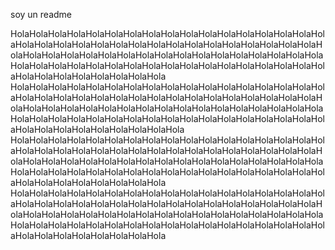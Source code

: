 soy un readme




HolaHolaHolaHolaHolaHolaHolaHolaHolaHolaHolaHolaHolaHolaHolaHolaHolaHolaHolaHolaHolaHolaHolaHolaHolaHolaHolaHolaHolaHolaHolaHolaHolaHolaHolaHolaHolaHolaHolaHolaHolaHolaHolaHolaHolaHolaHolaHolaHolaHolaHolaHolaHolaHolaHolaHolaHolaHolaHolaHolaHolaHolaHolaHolaHolaHolaHolaHolaHolaHolaHolaHolaHolaHolaHola
HolaHolaHolaHolaHolaHolaHolaHolaHolaHolaHolaHolaHolaHolaHolaHolaHolaHolaHolaHolaHolaHolaHolaHolaHolaHolaHolaHolaHolaHolaHolaHolaHolaHolaHolaHolaHolaHolaHolaHolaHolaHolaHolaHolaHolaHolaHolaHolaHolaHolaHolaHolaHolaHolaHolaHolaHolaHolaHolaHolaHolaHolaHolaHolaHolaHolaHolaHolaHolaHolaHolaHolaHolaHolaHolaHola
HolaHolaHolaHolaHolaHolaHolaHolaHolaHolaHolaHolaHolaHolaHolaHolaHolaHolaHolaHolaHolaHolaHolaHolaHolaHolaHolaHolaHolaHolaHolaHolaHolaHolaHolaHolaHolaHolaHolaHolaHolaHolaHolaHolaHolaHolaHolaHolaHolaHolaHolaHolaHolaHolaHolaHolaHolaHolaHolaHolaHolaHolaHolaHolaHolaHolaHolaHolaHolaHolaHolaHolaHolaHolaHola
HolaHolaHolaHolaHolaHolaHolaHolaHolaHolaHolaHolaHolaHolaHolaHolaHolaHolaHolaHolaHolaHolaHolaHolaHolaHolaHolaHolaHolaHolaHolaHolaHolaHolaHolaHolaHolaHolaHolaHolaHolaHolaHolaHolaHolaHolaHolaHolaHolaHolaHolaHolaHolaHolaHolaHolaHolaHolaHolaHolaHolaHolaHolaHolaHolaHolaHolaHolaHolaHolaHolaHolaHolaHolaHola



